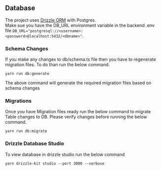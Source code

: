 ## Database
The project uses [Drizzle ORM](https://orm.drizzle.team/) with Postgres.  
Make sue you have the DB_URL environment variable in the backend .env file
`DB_URL="postgresql://<username>:<password>@localhost:5432/<dbname>"`. 

### Schema Changes
If you make any changes to db/schema.ts file then you have to regenerate migration files. To do than run the below command.
```
yarn run db:generate
```
The above command will generate the required migration files based on schema changes

### Migrations
Once you have Migration files ready run the below command to migrate Table changes to DB. Please verify changes before running the below command.
```
yarn run db:migrate
```
### Drizzle Database Studio
To view database in drizzle studio run the below command
```
yarn drizzle-kit studio --port 3000 --verbose
```